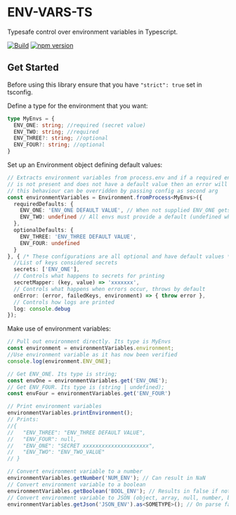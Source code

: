 # ENV-VARS-TS

Typesafe control over environment variables in Typescript.

[![Build](https://github.com/hexlabsio/env-vars-ts/actions/workflows/build.yml/badge.svg?branch=master)](https://github.com/hexlabsio/env-vars-ts/actions/workflows/build.yml)
[![npm version](https://badge.fury.io/js/%40hexlabs%2Fenv-vars-ts.svg)](https://badge.fury.io/js/%40hexlabs%2Fenv-vars-ts)

## Get Started
Before using this library ensure that you have `"strict": true` set in tsconfig.

Define a type for the environment that you want: 

```typescript
type MyEnvs = {
  ENV_ONE: string; //required (secret value)
  ENV_TWO: string; //required
  ENV_THREE?: string; //optional
  ENV_FOUR?: string; //optional
}
```

Set up an Environment object defining default values:

```typescript
// Extracts environment variables from process.env and if a required env 
// is not present and does not have a default value then an error will be thrown.
// this behaviour can be overridden by passing config as second arg
const environmentVariables = Environment.fromProcess<MyEnvs>({
  requiredDefaults: {
    ENV_ONE: 'ENV_ONE DEFAULT VALUE', // When not supplied ENV_ONE gets this value
    ENV_TWO: undefined // All envs must provide a default (undefined when no default)
  },
  optionalDefaults: {
    ENV_THREE: 'ENV_THREE DEFAULT VALUE',
    ENV_FOUR: undefined
  }
}, { /* These configurations are all optional and have default values */
  //List of keys considered secrets
  secrets: ['ENV_ONE'],
  // Controls what happens to secrets for printing
  secretMapper: (key, value) => 'xxxxxxx',
  // Controls what happens when errors occur, throws by default
  onError: (error, failedKeys, environment) => { throw error },
  // Controls how logs are printed
  log: console.debug
});
```

Make use of environment variables:

```typescript
// Pull out environment directly. Its type is MyEnvs
const environment = environmentVariables.environment;
//Use environment variable as it has now been verified
console.log(environment.ENV_ONE);

// Get ENV_ONE. Its type is string;
const envOne = environmentVariables.get('ENV_ONE');
// Get ENV_FOUR. Its type is (string | undefined);
const envFour = environmentVariables.get('ENV_FOUR')

// Print environment variables
environmentVariables.printEnvironment();
// Prints:
//{
//   "ENV_THREE": "ENV_THREE DEFAULT VALUE",
//   "ENV_FOUR": null,
//   "ENV_ONE": "SECRET xxxxxxxxxxxxxxxxxxxxx",
//   "ENV_TWO": "ENV_TWO_VALUE"
// }

// Convert environment variable to a number
environmentVariables.getNumber('NUM_ENV'); // Can result in NaN
// Convert environment variable to a boolean
environmentVariables.getBoolean('BOOL_ENV'); // Results in false if not 'true'
// Convert environment variable to JSON (object, array, null, number, boolean)
environmentVariables.getJson('JSON_ENV').as<SOMETYPE>(); // On parse failure calls config.onError (defaults to throw error)
```

